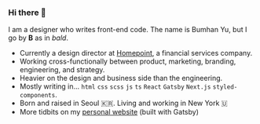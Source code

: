 ### Hi there 👋

I am a designer who writes front-end code. The name is Bumhan Yu, but I go by **B** as in _bald_.

- Currently a design director at [Homepoint](https://www.homepointfinancial.com), a financial services company.
- Working cross-functionally between product, marketing, branding, engineering, and strategy.
- Heavier on the design and business side than the engineering.
- Mostly writing in... `html` `css` `scss` `js` `ts` `React` `Gatsby` `Next.js` `styled-components`.
- Born and raised in Seoul 🇰🇷. Living and working in New York 🇺
- More tidbits on my [personal website](https://bald.design) (built with Gatsby)
